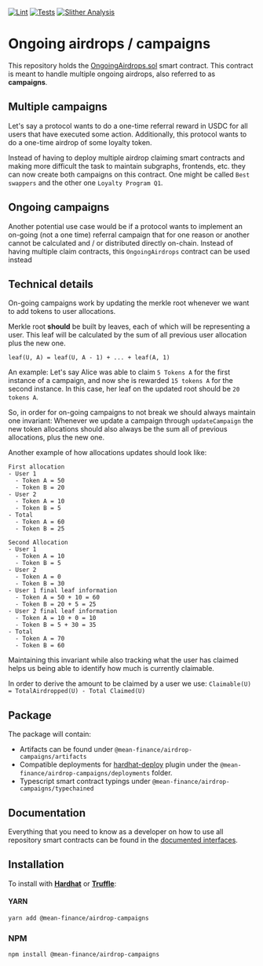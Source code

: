 [![Lint](https://github.com/Mean-Finance/airdrop-campaigns/actions/workflows/lint.yml/badge.svg?branch=main)](https://github.com/Mean-Finance/airdrop-campaigns/actions/workflows/lint.yml)
[![Tests](https://github.com/Mean-Finance/airdrop-campaigns/actions/workflows/tests.yml/badge.svg?branch=main)](https://github.com/Mean-Finance/airdrop-campaigns/actions/workflows/tests.yml)
[![Slither Analysis](https://github.com/Mean-Finance/airdrop-campaigns/actions/workflows/slither.yml/badge.svg?branch=main)](https://github.com/Mean-Finance/airdrop-campaigns/actions/workflows/slither.yml)

# Ongoing airdrops / campaigns

This repository holds the [OngoingAirdrops.sol](./solidity/contracts/OngoingAirdrops.sol) smart contract. This contract is meant to handle multiple ongoing airdrops, also referred to as **campaigns**.

## Multiple campaigns

Let's say a protocol wants to do a one-time referral reward in USDC for all users that have executed some action. Additionally, this protocol wants to do a one-time airdrop of some loyalty token.

Instead of having to deploy multiple airdrop claiming smart contracts and making more difficult the task to maintain subgraphs, frontends, etc. they can now create both campaigns on this contract. One might be called `Best swappers` and the other one `Loyalty Program Q1`.

## Ongoing campaigns

Another potential use case would be if a protocol wants to implement an on-going (not a one time) referral campaign that for one reason or another cannot be calculated and / or distributed directly on-chain. Instead of having multiple claim contracts, this `OngoingAirdrops` contract can be used instead

## Technical details

On-going campaigns work by updating the merkle root whenever we want to add tokens to user allocations.

Merkle root **should** be built by leaves, each of which will be representing a user. This leaf will be calculated by the sum of all previous user allocation plus the new one.

`leaf(U, A) = leaf(U, A - 1) + ... + leaf(A, 1)`

An example: Let's say Alice was able to claim `5 Tokens A` for the first instance of a campaign, and now she is rewarded `15 tokens A` for the second instance. In this case, her leaf on the updated root should be `20 tokens A`.

So, in order for on-going campaigns to not break we should always maintain one invariant: Whenever we update a campaign through `updateCampaign` the new token allocations should also always be the sum all of previous allocations, plus the new one.

Another example of how allocations updates should look like:

```
First allocation
- User 1
  - Token A = 50
  - Token B = 20
- User 2
  - Token A = 10
  - Token B = 5
- Total
  - Token A = 60
  - Token B = 25

Second Allocation
- User 1
  - Token A = 10
  - Token B = 5
- User 2
  - Token A = 0
  - Token B = 30
- User 1 final leaf information
  - Token A = 50 + 10 = 60
  - Token B = 20 + 5 = 25
- User 2 final leaf information
  - Token A = 10 + 0 = 10
  - Token B = 5 + 30 = 35
- Total
  - Token A = 70
  - Token B = 60
```

Maintaining this invariant while also tracking what the user has claimed helps us being able to identify how much is currently claimable.

In order to derive the amount to be claimed by a user we use: `Claimable(U) = TotalAirdropped(U) - Total Claimed(U)`

## Package

The package will contain:

- Artifacts can be found under `@mean-finance/airdrop-campaigns/artifacts`
- Compatible deployments for [hardhat-deploy](https://github.com/wighawag/hardhat-deploy) plugin under the `@mean-finance/airdrop-campaigns/deployments` folder.
- Typescript smart contract typings under `@mean-finance/airdrop-campaigns/typechained`

## Documentation

Everything that you need to know as a developer on how to use all repository smart contracts can be found in the [documented interfaces](./solidity/interfaces/).

## Installation

To install with [**Hardhat**](https://github.com/nomiclabs/hardhat) or [**Truffle**](https://github.com/trufflesuite/truffle):

#### YARN

```sh
yarn add @mean-finance/airdrop-campaigns
```

### NPM

```sh
npm install @mean-finance/airdrop-campaigns
```

